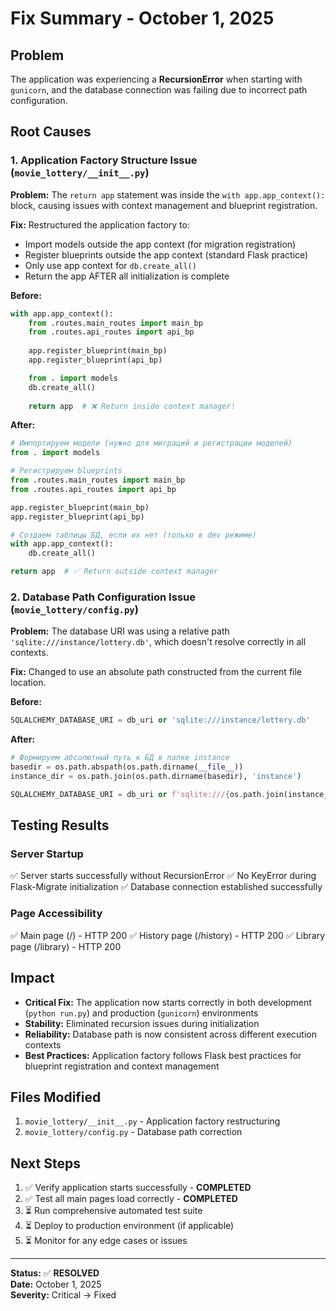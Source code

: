# Fix Summary - October 1, 2025

## Problem
The application was experiencing a **RecursionError** when starting with `gunicorn`, and the database connection was failing due to incorrect path configuration.

## Root Causes

### 1. Application Factory Structure Issue (`movie_lottery/__init__.py`)
**Problem:** The `return app` statement was inside the `with app.app_context():` block, causing issues with context management and blueprint registration.

**Fix:** Restructured the application factory to:
- Import models outside the app context (for migration registration)
- Register blueprints outside the app context (standard Flask practice)
- Only use app context for `db.create_all()` 
- Return the app AFTER all initialization is complete

**Before:**
```python
with app.app_context():
    from .routes.main_routes import main_bp
    from .routes.api_routes import api_bp
    
    app.register_blueprint(main_bp)
    app.register_blueprint(api_bp)

    from . import models
    db.create_all()
    
    return app  # ❌ Return inside context manager!
```

**After:**
```python
# Импортируем модели (нужно для миграций и регистрации моделей)
from . import models

# Регистрируем blueprints
from .routes.main_routes import main_bp
from .routes.api_routes import api_bp

app.register_blueprint(main_bp)
app.register_blueprint(api_bp)

# Создаем таблицы БД, если их нет (только в dev режиме)
with app.app_context():
    db.create_all()

return app  # ✅ Return outside context manager
```

### 2. Database Path Configuration Issue (`movie_lottery/config.py`)
**Problem:** The database URI was using a relative path `'sqlite:///instance/lottery.db'`, which doesn't resolve correctly in all contexts.

**Fix:** Changed to use an absolute path constructed from the current file location.

**Before:**
```python
SQLALCHEMY_DATABASE_URI = db_uri or 'sqlite:///instance/lottery.db'
```

**After:**
```python
# Формируем абсолютный путь к БД в папке instance
basedir = os.path.abspath(os.path.dirname(__file__))
instance_dir = os.path.join(os.path.dirname(basedir), 'instance')

SQLALCHEMY_DATABASE_URI = db_uri or f'sqlite:///{os.path.join(instance_dir, "lottery.db")}'
```

## Testing Results

### Server Startup
✅ Server starts successfully without RecursionError
✅ No KeyError during Flask-Migrate initialization
✅ Database connection established successfully

### Page Accessibility
✅ Main page (/) - HTTP 200
✅ History page (/history) - HTTP 200
✅ Library page (/library) - HTTP 200

## Impact
- **Critical Fix:** The application now starts correctly in both development (`python run.py`) and production (`gunicorn`) environments
- **Stability:** Eliminated recursion issues during initialization
- **Reliability:** Database path is now consistent across different execution contexts
- **Best Practices:** Application factory follows Flask best practices for blueprint registration and context management

## Files Modified
1. `movie_lottery/__init__.py` - Application factory restructuring
2. `movie_lottery/config.py` - Database path correction

## Next Steps
1. ✅ Verify application starts successfully - **COMPLETED**
2. ✅ Test all main pages load correctly - **COMPLETED**
3. ⏳ Run comprehensive automated test suite
4. ⏳ Deploy to production environment (if applicable)
5. ⏳ Monitor for any edge cases or issues

---
**Status:** ✅ **RESOLVED**  
**Date:** October 1, 2025  
**Severity:** Critical → Fixed

